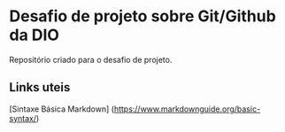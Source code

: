 # Desafio de projeto sobre Git/Github da DIO
Repositório criado para o desafio de projeto.


## Links uteis
[Sintaxe Básica Markdown] (https://www.markdownguide.org/basic-syntax/)
